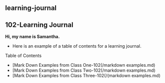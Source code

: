 ## learning-journal

## 102-Learning Journal

**Hi, my name is Samantha.**


- Here is an example of a table of contents for a learning journal.

Table of Contents
- [Mark Down Examples from Class One-102(/markdown examples.md) 
- [Mark Down Examples from Class Two-102(/markdown examples.md) 
- [Mark Down Examples from Class Three-102(/(markdown examples.md) 
